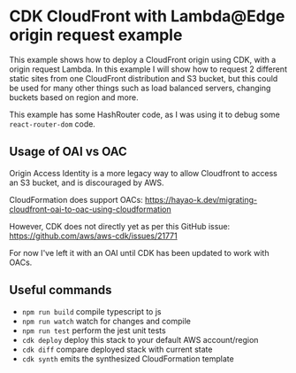 # CDK CloudFront with Lambda@Edge origin request example

This example shows how to deploy a CloudFront origin using CDK, with a origin request Lambda. In this example I will show how to request 2 different static sites from one CloudFront distribution and S3 bucket, but this could be used for many other things such as load balanced servers, changing buckets based on region and more.

This example has some HashRouter code, as I was using it to debug some `react-router-dom` code.

## Usage of OAI vs OAC

Origin Access Identity is a more legacy way to allow Cloudfront to access an S3 bucket, and is discouraged by AWS.

CloudFormation does support OACs:
https://hayao-k.dev/migrating-cloudfront-oai-to-oac-using-cloudformation

However, CDK does not directly yet as per this GitHub issue:
https://github.com/aws/aws-cdk/issues/21771

For now I've left it with an OAI until CDK has been updated to work with OACs.

## Useful commands

- `npm run build` compile typescript to js
- `npm run watch` watch for changes and compile
- `npm run test` perform the jest unit tests
- `cdk deploy` deploy this stack to your default AWS account/region
- `cdk diff` compare deployed stack with current state
- `cdk synth` emits the synthesized CloudFormation template

